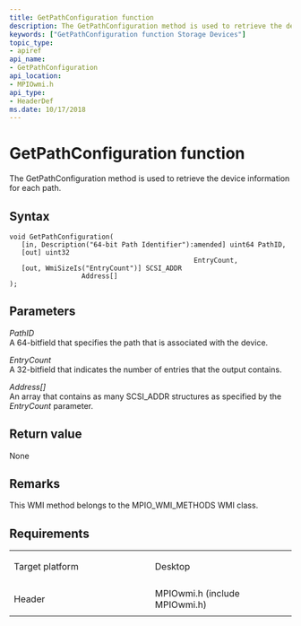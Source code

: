 ```yaml
---
title: GetPathConfiguration function
description: The GetPathConfiguration method is used to retrieve the device information for each path.
keywords: ["GetPathConfiguration function Storage Devices"]
topic_type:
- apiref
api_name:
- GetPathConfiguration
api_location:
- MPIOwmi.h
api_type:
- HeaderDef
ms.date: 10/17/2018
---
```


# GetPathConfiguration function


The GetPathConfiguration method is used to retrieve the device information for each path.

## Syntax

```ManagedCPlusPlus
void GetPathConfiguration(
   [in, Description("64-bit Path Identifier"):amended] uint64 PathID,
   [out] uint32                                               EntryCount,
   [out, WmiSizeIs("EntryCount")] SCSI_ADDR                   Address[]
);
```

## Parameters

*PathID*   
A 64-bitfield that specifies the path that is associated with the device.

*EntryCount*   
A 32-bitfield that indicates the number of entries that the output contains.

*Address\[\]*   
An array that contains as many SCSI\_ADDR structures as specified by the *EntryCount* parameter.

## Return value

None

## Remarks

This WMI method belongs to the MPIO\_WMI\_METHODS WMI class.

## Requirements

<table>
<colgroup>
<col width="50%" />
<col width="50%" />
</colgroup>
<tbody>
<tr class="odd">
<td align="left"><p>Target platform</p></td>
<td align="left">Desktop</td>
</tr>
<tr class="even">
<td align="left"><p>Header</p></td>
<td align="left">MPIOwmi.h (include MPIOwmi.h)</td>
</tr>
</tbody>
</table>

 

 





